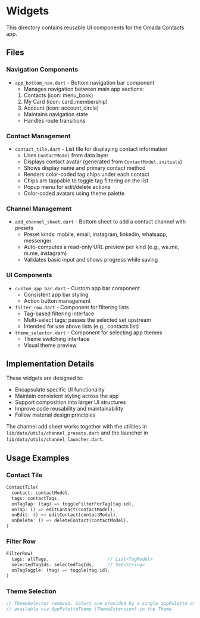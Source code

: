 # Widgets

This directory contains reusable UI components for the Omada Contacts app.

## Files

### Navigation Components
- `app_bottom_nav.dart` - Bottom navigation bar component
  - Manages navigation between main app sections:
  1. Contacts (icon: menu_book)
  2. My Card (icon: card_membership)
  3. Account (icon: account_circle)
  - Maintains navigation state
  - Handles route transitions

### Contact Management
- `contact_tile.dart` - List tile for displaying contact information
  - Uses `ContactModel` from data layer
  - Displays contact avatar (generated from `ContactModel.initials`)
  - Shows display name and primary contact method
  - Renders color-coded tag chips under each contact
  - Chips are tappable to toggle tag filtering on the list
  - Popup menu for edit/delete actions
  - Color-coded avatars using theme palette

### Channel Management
- `add_channel_sheet.dart` - Bottom sheet to add a contact channel with presets
  - Preset kinds: mobile, email, instagram, linkedin, whatsapp, messenger
  - Auto-computes a read-only URL preview per kind (e.g., wa.me, m.me, instagram)
  - Validates basic input and shows progress while saving

### UI Components
- `custom_app_bar.dart` - Custom app bar component
  - Consistent app bar styling
  - Action button management
- `filter_row.dart` - Component for filtering lists
  - Tag-based filtering interface
  - Multi-select tags; passes the selected set upstream
  - Intended for use above lists (e.g., contacts list)
- `theme_selector.dart` - Component for selecting app themes
  - Theme switching interface
  - Visual theme preview

## Implementation Details

These widgets are designed to:
- Encapsulate specific UI functionality
- Maintain consistent styling across the app
- Support composition into larger UI structures
- Improve code reusability and maintainability
- Follow material design principles

The channel add sheet works together with the utilities in `lib/data/utils/channel_presets.dart` and the launcher in `lib/data/utils/channel_launcher.dart`.

## Usage Examples

### Contact Tile
```dart
ContactTile(
  contact: contactModel,
  tags: contactTags,
  onTagTap: (tag) => toggleFilterForTag(tag.id),
  onTap: () => editContact(contactModel),
  onEdit: () => editContact(contactModel),
  onDelete: () => deleteContact(contactModel),
)
```

### Filter Row
```dart
FilterRow(
  tags: allTags,                      // List<TagModel>
  selectedTagIds: selectedTagIds,     // Set<String>
  onTagToggle: (tag) => toggle(tag.id),
)
```

### Theme Selection
```dart
// ThemeSelector removed. Colors are provided by a single appPalette and
// available via AppPaletteTheme (ThemeExtension) in the Theme.
```